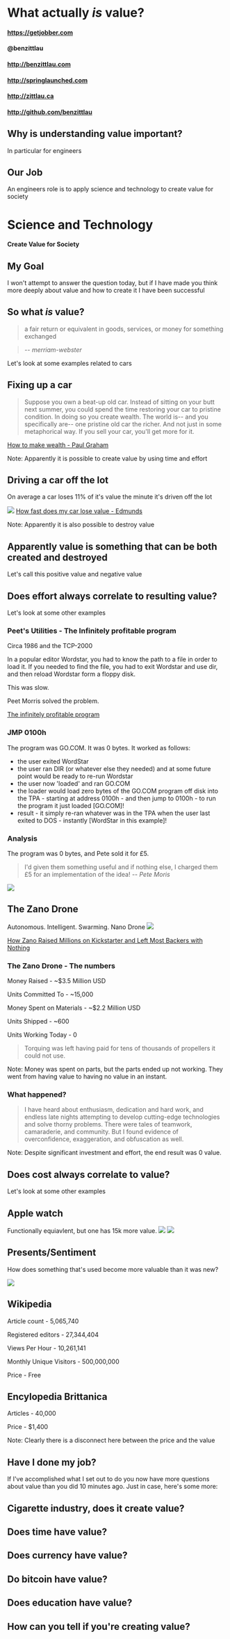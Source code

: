 # What actually *is* value?
#### https://getjobber.com
#### @benzittlau
#### http://benzittlau.com
#### http://springlaunched.com
#### http://zittlau.ca
#### http://github.com/benzittlau



## Why is understanding value important?
In particular for engineers


## Our Job
An engineers role is to apply science and technology to create value for society


# Science and Technology
#### Create Value for Society


## My Goal
I won't attempt to answer the question today, but if I have made you think more deeply about value and how to create it I have been successful



## So what *is* value?
> a fair return or equivalent in goods, services, or money for something exchanged

> -- <cite>merriam-webster</cite>

Let's look at some examples related to cars


## Fixing up a car
> Suppose you own a beat-up old car. Instead of sitting on your butt next summer, you could spend the time restoring your car to pristine condition. In doing so you create wealth. The world is-- and you specifically are-- one pristine old car the richer. And not just in some metaphorical way. If you sell your car, you'll get more for it.

[How to make wealth - Paul Graham](http://paulgraham.com/wealth.html)

Note:
Apparently it is possible to create value by using time and effort


## Driving a car off the lot
On average a car loses 11% of it's value the minute it's driven off the lot

![](img/civic.jpg)
[How fast does my car lose value - Edmunds](http://www.edmunds.com/car-buying/how-fast-does-my-new-car-lose-value-infographic.html)

Note:
Apparently it is also possible to destroy value


## Apparently value is something that can be both created and destroyed
Let's call this positive value and negative value



## Does effort always correlate to resulting value?
Let's look at some other examples


### Peet's Utilities - The Infinitely profitable program
Circa 1986 and the TCP-2000

In a popular editor Wordstar, you had to know the path to a file in order to load it.  If you needed to find the file, you had to exit Wordstar and use dir, and then reload Wordstar form a floppy disk.

This was slow.

Peet Morris solved the problem.

[The infinitely profitable program](http://peetm.com/blog/?p=55)


### JMP 0100h
The program was GO.COM.  It was 0 bytes.  It worked as follows:

* the user exited WordStar
* the user ran DIR (or whatever else they needed) and at some future point would be ready to re-run Wordstar
* the user now 'loaded' and ran GO.COM
* the loader would load zero bytes of the GO.COM program off disk into the TPA - starting at address 0100h - and then jump to 0100h - to run the program it just loaded [GO.COM]!
* result - it simply re-ran whatever was in the TPA when the user last exited to DOS - instantly [WordStar in this example]!


### Analysis
The program was 0 bytes, and Pete sold it for &pound;5.

> I'd given them something useful and if nothing else, I charged them &pound;5 for an implementation of the idea!
> -- <cite>Pete Moris</cite>

![](img/peetsutils1.jpg)


## The Zano Drone
Autonomous. Intelligent. Swarming. Nano Drone
![](img/zano-kickstarter.jpg)

[How Zano Raised Millions on Kickstarter and Left Most Backers with Nothing](https://medium.com/kickstarter/how-zano-raised-millions-on-kickstarter-and-left-backers-with-nearly-nothing-85c0abe4a6cb#.oqhxqob5z)


### The Zano Drone - The numbers
Money Raised - ~$3.5 Million USD

Units Committed To - ~15,000

Money Spent on Materials - ~$2.2 Million USD

Units Shipped - ~600

Units Working Today - 0

>Torquing was left having paid for tens of thousands of propellers it could not use.

Note:
Money was spent on parts, but the parts ended up not working.  They went from having value to having no value in an instant.


### What happened?
>I have heard about enthusiasm, dedication and hard work, and endless late nights attempting to develop cutting-edge technologies and solve thorny problems. There were tales of teamwork, camaraderie, and community. But I found evidence of overconfidence, exaggeration, and obfuscation as well.

Note:
Despite significant investment and effort, the end result was 0 value.



## Does cost always correlate to value?
Let's look at some other examples


## Apple watch
Functionally equiavlent, but one has 15k more value.
![](img/gold-apple-watch.jpg)
![](img/apple-watch-red.jpg)


## Presents/Sentiment
How does something that's used become more valuable than it was new?

![](img/teddy-bear.jpg)


## Wikipedia
Article count - 5,065,740

Registered editors - 27,344,404

Views Per Hour - 10,261,141

Monthly Unique Visitors -  500,000,000

Price - Free

## Encylopedia Brittanica
Articles - 40,000

Price - $1,400

Note:
Clearly there is a disconnect here between the price and the value



## Have I done my job?
If I've accomplished what I set out to do you now have more questions about value than you did 10 minutes ago.  Just in case, here's some more:


## Cigarette industry, does it create value?


## Does time have value?


## Does currency have value?


## Do bitcoin have value?


## Does education have value?


## How can you tell if you're creating value?
